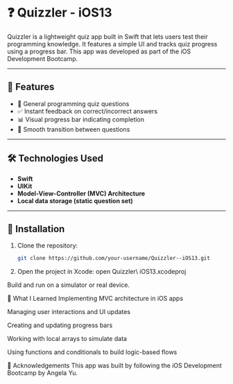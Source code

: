 # ❓ Quizzler - iOS13

Quizzler is a lightweight quiz app built in Swift that lets users test their programming knowledge. It features a simple UI and tracks quiz progress using a progress bar. This app was developed as part of the iOS Development Bootcamp.

---

## 🚀 Features

- 🧠 General programming quiz questions
- ✅ Instant feedback on correct/incorrect answers
- 📊 Visual progress bar indicating completion
- 🔁 Smooth transition between questions

---

## 🛠 Technologies Used

- **Swift**
- **UIKit**
- **Model-View-Controller (MVC) Architecture**
- **Local data storage (static question set)**

---

## 📂 Installation

1. Clone the repository:
   ```bash
   git clone https://github.com/your-username/Quizzler--iOS13.git

2. Open the project in Xcode:
   open Quizzler\ iOS13.xcodeproj

Build and run on a simulator or real device.

🧠 What I Learned
Implementing MVC architecture in iOS apps

Managing user interactions and UI updates

Creating and updating progress bars

Working with local arrays to simulate data

Using functions and conditionals to build logic-based flows

🙏 Acknowledgements
This app was built by following the iOS Development Bootcamp by Angela Yu.


